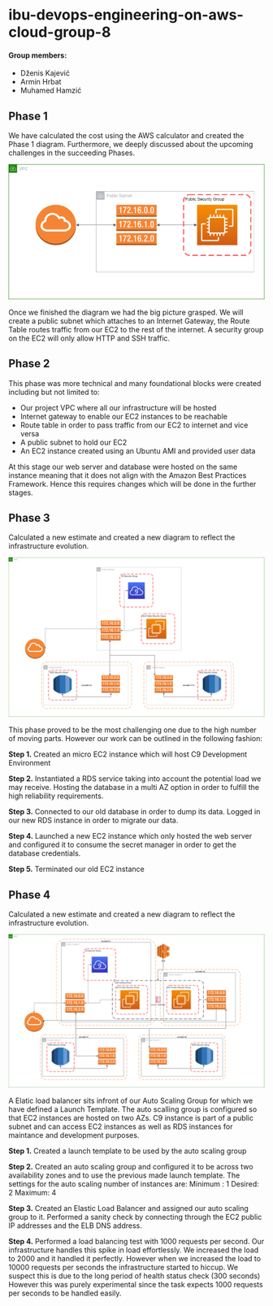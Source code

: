 # ibu-devops-engineering-on-aws-cloud-group-8
#### Group members:

 - Dženis Kajević
 - Armin Hrbat
 - Muhamed Hamzić

## Phase 1
We have calculated the cost using the AWS calculator and created the Phase 1 diagram. Furthermore, we deeply discussed about the upcoming challenges in the succeeding Phases.

![Phase 1 diagram](https://github.com/DzenisKajevic/ibu-devops-engineering-on-aws-cloud-group-8/blob/5ea47ed0252538a8a477b1474db534350e0610ae/docs/Phase%201/Phase%201%20Diagram.drawio.png)

Once we finished the diagram we had the big picture grasped. We will create a public subnet which attaches to an Internet Gateway, the Route Table routes traffic from our EC2 to the rest of the internet. A security group on the EC2 will only allow HTTP and SSH traffic.

## Phase 2

This phase was more technical and many foundational blocks were created including but not
limited to:
- Our project VPC where all our infrastructure will be hosted
- Internet gateway to enable our EC2 instances to be reachable
- Route table in order to pass traffic from our EC2 to internet and vice versa
- A public subnet to hold our EC2
- An EC2 instance created using an Ubuntu AMI and provided user data

At this stage our web server and database were hosted on the same instance meaning that it
does not align with the Amazon Best Practices Framework. Hence this requires changes which
will be done in the further stages.

## Phase 3

Calculated a new estimate and created a new diagram to reflect the infrastructure evolution.

![Phase 3 diagram](https://github.com/DzenisKajevic/ibu-devops-engineering-on-aws-cloud-group-8/blob/5ea47ed0252538a8a477b1474db534350e0610ae/docs/Phase%203/Phase%203.%20Diagram.png)

This phase proved to be the most challenging one due to the high number of moving parts.
However our work can be outlined in the following fashion:

**Step 1.**
Created an micro EC2 instance which will host C9 Development Environment

**Step 2.**
Instantiated a RDS service taking into account the potential load we may receive. Hosting the
database in a multi AZ option in order to fulfill the high reliability requirements.

**Step 3.**
Connected to our old database in order to dump its data.
Logged in our new RDS instance in order to migrate our data.

**Step 4.**
Launched a new EC2 instance which only hosted the web server and configured it to consume
the secret manager in order to get the database credentials.

**Step 5.**
Terminated our old EC2 instance

## Phase 4

Calculated a new estimate and created a new diagram to reflect the infrastructure evolution.

![Phase 4 diagram](https://github.com/DzenisKajevic/ibu-devops-engineering-on-aws-cloud-group-8/blob/5ea47ed0252538a8a477b1474db534350e0610ae/docs/Phase%204/Phase%204%20Diagram.drawio.png)

A Elatic load balancer sits infront of our Auto Scaling Group for which we have defined a Launch Template. The auto scalling group is configured so that EC2 instances are hosted on two AZs. C9 instance is part of a public subnet and can access EC2 instances as well as RDS instances for maintance and development purposes.

**Step 1.**
Created a launch template to be used by the auto scaling group

**Step 2.**
Created an auto scaling group and configured it to be across two availability zones and to use
the previous made launch template.
The settings for the auto scaling number of instances are:
Minimum : 1
Desired: 2
Maximum: 4

**Step 3.**
Created an Elastic Load Balancer and assigned our auto scaling group to it.
Performed a sanity check by connecting through the EC2 public IP addresses and the ELB DNS
address.

**Step 4.**
Performed a load balancing test with 1000 requests per second. Our infrastructure handles this
spike in load effortlessly.
We increased the load to 2000 and it handled it perfectly.
However when we increased the load to 10000 requests per seconds the infrastructure started
to hiccup. We suspect this is due to the long period of health status check (300 seconds)
However this was purely experimental since the task expects 1000 requests per seconds to be
handled easily.
